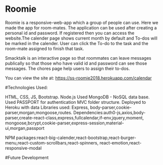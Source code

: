 # Roomie

Roomie is a responsive-web-app which a group of people can use. Here we made the app for room-mates.
The application can be used after creating a personal id and password. If registered then you can 
access the website.The calender page  shows current month by default and To-dos will be marked in 
the calender. User can click the To-do to the task and the room-mate assigned to finish that task.

Smacktalk is an interactive page so that roommates can leave messages publically so that those who have valid id and password can see those messages. The chores page help users to assign their to-dos.

You can view the site at: https://ss-roomie2018.herokuapp.com/calendar

#Technologies Used:

HTML, CSS, JS, Bootstrap.
Node.js
Used MongoDB - NoSQL data base.
Used PASSPORT for authentication
MVC folder structure.
Deployed to Heroku with data
Libraries used: Express, body-parser,cookie-parser,morgan,mongoose,routes.
Dependencies:auth0-js,axios,body-parser,create-react-class,express,fullcalendar,if-env,jquery,moment,
            mongoose,bcrypt,cookie-parser,express-session,material-ui,morgan,passport
    
NPM packages:react-big-calender,react-bootstrap,react-burger-menu,react-custom-scrollbars,react-spinners,                   react-emotion,react-responsive-modal


#Future Development

